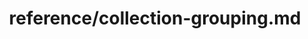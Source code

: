 ---
title: reference/collection-grouping.md
showAuthorInfo: false
redirect_path: /docs/collection-grouping
---